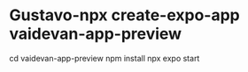# Gustavo-npx create-expo-app vaidevan-app-preview
cd vaidevan-app-preview
npm install
npx expo start
